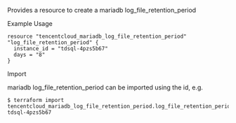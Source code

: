 Provides a resource to create a mariadb log_file_retention_period

Example Usage

```hcl
resource "tencentcloud_mariadb_log_file_retention_period" "log_file_retention_period" {
  instance_id = "tdsql-4pzs5b67"
  days = "8"
}

```
Import

mariadb log_file_retention_period can be imported using the id, e.g.
```
$ terraform import tencentcloud_mariadb_log_file_retention_period.log_file_retention_period tdsql-4pzs5b67
```